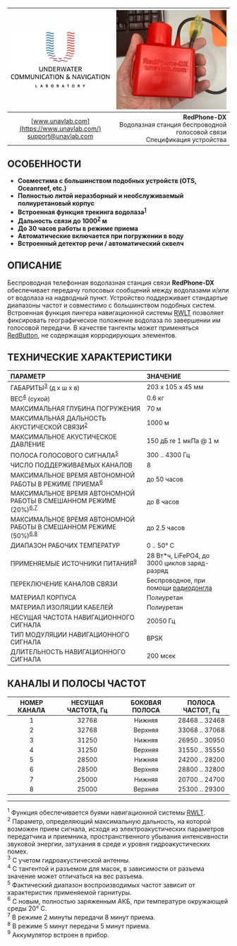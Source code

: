 <div style="page-break-after: always;"></div>

| ![logo](/documentation/sm_logo.png) | ![RedPhone-DX](/documentation/redphone_dx.png) |
| :---: | ---: |
| [www.unavlab.com](https://www.unavlab.com/) <br/> [support@unavlab.com](mailto:support@unavlab.com) | **RedPhone-DX** <br/> Водолазная станция беспроводной голосовой связи <br/> Спецификация устройства |


## ОСОБЕННОСТИ

* **Совместима с большинством подобных устройств (OTS, Oceanreef, etc.)**
* **Полностью литой неразборный и необслуживаемый полиуретановый корпус**
* **Встроенная функция трекинга водолаза<sup>[1](#footnote1)</sup>**
* **Дальность связи до 1000<sup>[2](#footnote2)</sup> м**
* **До 30 часов работы в режиме приема**
* **Автоматические включается при погружении в воду**
* **Встроенный детектор речи / автоматический сквелч**

## ОПИСАНИЕ

Беспроводная телефонная водолазная станция связи **RedPhone-DX** обеспечивает передачу голосовых сообщений между водолазами и/или от водолаза на надводный пункт. Устройство поддерживает стандартые диапазоны частот и совместимо с большинством подобных систем. Встроенная функция пингера навигационной системы [RWLT](/documentation/RU/RWLT/RWLT_DataBrief_ru.md) позволяет фиксировать географическое положение водолаза по завершении им голосовой передачи. 
В качестве тангенты может применяться [RedButton](https://docs.unavlab.com/documentation/RU/Accessories/RedButton_Specification_ru.html), не содержащая корродирующих элементов.

<div style="page-break-after: always;"></div>

## ТЕХНИЧЕСКИЕ ХАРАКТЕРИСТИКИ

| ПАРАМЕТР | ЗНАЧЕНИЕ |
| :--- | :--- |
| ГАБАРИТЫ<sup>[3](#footnote3)</sup> (д х ш х в) | 203 x 105 x 45 мм |
| ВЕС<sup>[4](#footnote4)</sup> (сухой) | 0.6 кг |
| МАКСИМАЛЬНАЯ ГЛУБИНА ПОГРУЖЕНИЯ | 70 м |
| МАКСИМАЛЬНАЯ ДАЛЬНОСТЬ АКУСТИЧЕСКОЙ СВЯЗИ<sup>[2](#footnote2)</sup> | 1000 м |
| МАКСИМАЛЬНОЕ АКУСТИЧЕСКОЕ ДАВЛЕНИЕ | 150 дБ re 1 мкПа @ 1 м |
| ПОЛОСА ГОЛОСОВОГО СИГНАЛА<sup>[5](#footnote5)</sup> | 300 .. 4300 Гц |
| ЧИСЛО ПОДДЕРЖИВАЕМЫХ КАНАЛОВ | 8 |
| МАКСИМАЛЬНОЕ ВРЕМЯ АВТОНОМНОЙ РАБОТЫ В РЕЖИМЕ ПРИЕМА<sup>[6](#footnote6)</sup> | до 50 часов |
| МАКСИМАЛЬНОЕ ВРЕМЯ АВТОНОМНОЙ РАБОТЫ В СМЕШАННОМ РЕЖИМЕ (20%)<sup>[6](#footnote6),[7](#footnote7)</sup> | до 8 часов |
| МАКСИМАЛЬНОЕ ВРЕМЯ АВТОНОМНОЙ РАБОТЫ В СМЕШАННОМ РЕЖИМЕ (50%)<sup>[6](#footnote6),[8](#footnote8)</sup> | до 2.5 часов |
| ДИАПАЗОН РАБОЧИХ ТЕМПЕРАТУР | 0 .. 50° С |
| ПРИМЕНЯЕМЫЕ ИСТОЧНИКИ ПИТАНИЯ<sup>[9](#footnote9)</sup> | 28 Вт\*ч, LiFePO4, до 3000 циклов заряд-разряд |
| ПЕРЕКЛЮЧЕНИЕ КАНАЛОВ СВЯЗИ | Беспроводное, при помощи [радиодонгла](RedPhone_RF_Dongle_Specification_ru.md) |
| МАТЕРИАЛ КОРПУСА | Полиуретан |
| МАТЕРИАЛ ИЗОЛЯЦИИ КАБЕЛЕЙ | Полиуретан |
| НЕСУЩАЯ ЧАСТОТА НАВИГАЦИОННОГО СИГНАЛА | 20050 Гц |
| ТИП МОДУЛЯЦИИ НАВИГАЦИОННОГО СИГНАЛА | BPSK |
| ДЛИТЕЛЬНОСТЬ НАВИГАЦИОННОГО СИГНАЛА | 200 мсек |

## КАНАЛЫ И ПОЛОСЫ ЧАСТОТ

| НОМЕР КАНАЛА | НЕСУЩАЯ ЧАСТОТА, Гц | БОКОВАЯ ПОЛОСА | ПОЛОСА ЧАСТОТ, Гц |
| :---: | :---: | :---: | :---: |
| 1 | 32768 | Нижняя | 28468 .. 32468 |
| 2 | 32768 | Верхняя | 33068 .. 37068 |
| 3 | 31250 | Нижняя | 26950 .. 30950 |
| 4 | 31250 | Верхняя | 31550 .. 35550 |
| 5 | 28500 | Нижняя | 24200 .. 28200 |
| 6 | 28500 | Верхняя | 28800 .. 32800 |
| 7 | 25000 | Нижняя | 20700 .. 24700 |
| 8 | 25000 | Верхняя | 25300 .. 29300 |

________________
<a name="footnote1"><sup>1</sup></a> Функция обеспечивается буями навигационной системы [RWLT](/documentation/RU/RWLT/RWLT_DataBrief_ru.md).  
<a name="footnote2"><sup>2</sup></a> Параметр, определяющий максимальную дальность, на которой возможен прием сигнала, исходя из электроакустических параметров передатчика и приемника, пространственного убывания интенсивности звуковой энергии, затухания в среде и уровня гидроакустических помех.  
<a name="footnote3"><sup>3</sup></a> С учетом гидроакустической антенны.  
<a name="footnote4"><sup>4</sup></a> С тангентой и разъемом для масок, в зависимости от разъема значение может отличаться на вес разъема.  
<a name="footnote5"><sup>5</sup></a> Фактический диапазон воспроизводимых частот зависит от характеристик применяемой гарнитуры.  
<a name="footnote6"><sup>6</sup></a> С новым, полностью заряженным АКБ, при температуре окружающей среды 20° С.  
<a name="footnote7"><sup>7</sup></a> В режиме 2 минуты передачи 8 минут приема.  
<a name="footnote8"><sup>8</sup></a> В режиме 5 минут передачи 5 минут приема.  
<a name="footnote9"><sup>9</sup></a> Аккумулятор встроен в прибор.
